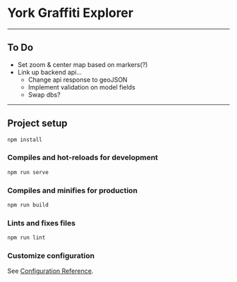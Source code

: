 # York Graffiti Explorer

---

## To Do

- Set zoom & center map based on markers(?)
- Link up backend api...
  - Change api response to geoJSON
  - Implement validation on model fields
  - Swap dbs?

---

## Project setup

```bash
npm install
```

### Compiles and hot-reloads for development

```bash
npm run serve
```

### Compiles and minifies for production

```bash
npm run build
```

### Lints and fixes files

```bash
npm run lint
```

### Customize configuration

See [Configuration Reference](https://cli.vuejs.org/config/).
